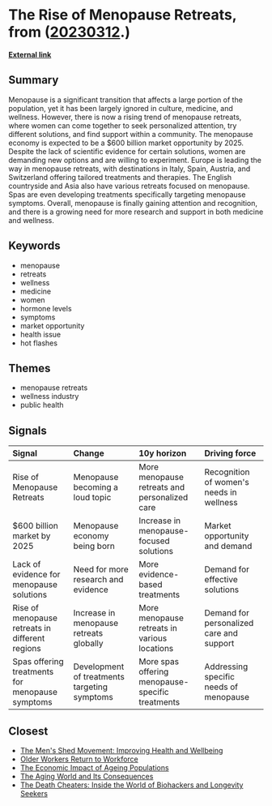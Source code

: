 # __The Rise of Menopause Retreats__, from ([20230312](https://kghosh.substack.com/p/20230312).)

__[External link](https://www.globalwellnesssummit.com/blog/trend-menopause-retreats/?utm_source=substack&utm_medium=email)__



## Summary

Menopause is a significant transition that affects a large portion of the population, yet it has been largely ignored in culture, medicine, and wellness. However, there is now a rising trend of menopause retreats, where women can come together to seek personalized attention, try different solutions, and find support within a community. The menopause economy is expected to be a $600 billion market opportunity by 2025. Despite the lack of scientific evidence for certain solutions, women are demanding new options and are willing to experiment. Europe is leading the way in menopause retreats, with destinations in Italy, Spain, Austria, and Switzerland offering tailored treatments and therapies. The English countryside and Asia also have various retreats focused on menopause. Spas are even developing treatments specifically targeting menopause symptoms. Overall, menopause is finally gaining attention and recognition, and there is a growing need for more research and support in both medicine and wellness.

## Keywords

* menopause
* retreats
* wellness
* medicine
* women
* hormone levels
* symptoms
* market opportunity
* health issue
* hot flashes

## Themes

* menopause retreats
* wellness industry
* public health

## Signals

| Signal                                          | Change                                       | 10y horizon                                      | Driving force                            |
|:------------------------------------------------|:---------------------------------------------|:-------------------------------------------------|:-----------------------------------------|
| Rise of Menopause Retreats                      | Menopause becoming a loud topic              | More menopause retreats and personalized care    | Recognition of women's needs in wellness |
| $600 billion market by 2025                     | Menopause economy being born                 | Increase in menopause-focused solutions          | Market opportunity and demand            |
| Lack of evidence for menopause solutions        | Need for more research and evidence          | More evidence-based treatments                   | Demand for effective solutions           |
| Rise of menopause retreats in different regions | Increase in menopause retreats globally      | More menopause retreats in various locations     | Demand for personalized care and support |
| Spas offering treatments for menopause symptoms | Development of treatments targeting symptoms | More spas offering menopause-specific treatments | Addressing specific needs of menopause   |

## Closest

* [The Men's Shed Movement: Improving Health and Wellbeing](bca3c1927bff654f5aec03292a4e8ec6)
* [Older Workers Return to Workforce](feb0555f9c54012995fdac8ef2410b8e)
* [The Economic Impact of Ageing Populations](bff595b72330d833dba477e2dc2a5656)
* [The Aging World and Its Consequences](a8bf5109e22909dfe327db0ee8f3853d)
* [The Death Cheaters: Inside the World of Biohackers and Longevity Seekers](1877ad2c0ed4b7803dde21574102284a)